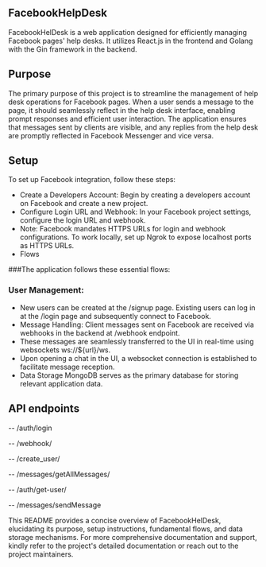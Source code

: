 ## FacebookHelpDesk
FacebookHelDesk is a web application designed for efficiently managing Facebook pages' help desks. It utilizes React.js in the frontend and Golang with the Gin framework in the backend.

## Purpose
The primary purpose of this project is to streamline the management of help desk operations for Facebook pages. When a user sends a message to the page, it should seamlessly reflect in the help desk interface, enabling prompt responses and efficient user interaction. The application ensures that messages sent by clients are visible, and any replies from the help desk are promptly reflected in Facebook Messenger and vice versa.

## Setup
To set up Facebook integration, follow these steps:

- Create a Developers Account: Begin by creating a developers account on Facebook and create a new project.
- Configure Login URL and Webhook: In your Facebook project settings, configure the login URL and webhook.
- Note: Facebook mandates HTTPS URLs for login and webhook configurations. To work locally, set up Ngrok to expose localhost ports as HTTPS URLs.
- Flows

###The application follows these essential flows:

### User Management:
- New users can be created at the /signup page.
Existing users can log in at the /login page and subsequently connect to Facebook.
- Message Handling:
Client messages sent on Facebook are received via webhooks in the backend at /webhook endpoint.
- These messages are seamlessly transferred to the UI in real-time using websockets ws://${url}/ws.
- Upon opening a chat in the UI, a websocket connection is established to facilitate message reception.
- Data Storage
MongoDB serves as the primary database for storing relevant application data.

## API endpoints

-- /auth/login

-- /webhook/

-- /create_user/

-- /messages/getAllMessages/

-- /auth/get-user/

-- /messages/sendMessage

This README provides a concise overview of FacebookHelDesk, elucidating its purpose, setup instructions, fundamental flows, and data storage mechanisms. For more comprehensive documentation and support, kindly refer to the project's detailed documentation or reach out to the project maintainers.
